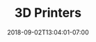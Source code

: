 ---
title: "3D Printers"
date: 2018-09-02T13:04:01-07:00
draft: false

image: 3d-print-makerspace-5333x3999.jpeg

subTitle: With our CAD software 3D printing has never been easier

---